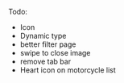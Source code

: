Todo:
 - Icon
 - Dynamic type
 - better filter page
 - swipe to close image
 - remove tab bar
 - Heart icon on motorcycle list

